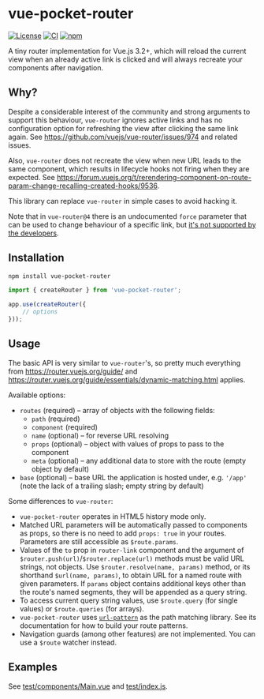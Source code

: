 vue-pocket-router
=================

[![License](https://img.shields.io/github/license/adamsol/vue-pocket-router.svg)](https://github.com/adamsol/vue-pocket-router/blob/master/LICENSE.txt)
[![CI](https://github.com/adamsol/vue-pocket-router/actions/workflows/ci.yml/badge.svg)](https://github.com/adamsol/vue-pocket-router/actions)
[![npm](https://img.shields.io/npm/v/vue-pocket-router.svg)](https://www.npmjs.com/package/vue-pocket-router)

A tiny router implementation for Vue.js 3.2+, which will reload the current view when an already active link is clicked
and will always recreate your components after navigation.

Why?
----

Despite a considerable interest of the community and strong arguments to support this behaviour,
`vue-router` ignores active links and has no configuration option for refreshing the view after clicking the same link again.
See https://github.com/vuejs/vue-router/issues/974 and related issues.

Also, `vue-router` does not recreate the view when new URL leads to the same component,
which results in lifecycle hooks not firing when they are expected.
See https://forum.vuejs.org/t/rerendering-component-on-route-param-change-recalling-created-hooks/9536.

This library can replace `vue-router` in simple cases to avoid hacking it.

Note that in `vue-router@4` there is an undocumented `force` parameter that can be used to change behaviour of a specific link,
but [it's not supported by the developers](https://github.com/vuejs/router/issues/1257#issuecomment-1048097494).

Installation
------------

```sh
npm install vue-pocket-router
```

```js
import { createRouter } from 'vue-pocket-router';

app.use(createRouter({
    // options
}));
```

Usage
-----

The basic API is very similar to `vue-router`'s, so pretty much everything from https://router.vuejs.org/guide/
and https://router.vuejs.org/guide/essentials/dynamic-matching.html applies.

Available options:
* `routes` (required) – array of objects with the following fields:
  * `path` (required)
  * `component` (required)
  * `name` (optional) – for reverse URL resolving
  * `props` (optional) – object with values of props to pass to the component
  * `meta` (optional) – any additional data to store with the route (empty object by default)
* `base` (optional) – base URL the application is hosted under, e.g. `'/app'` (note the lack of a trailing slash; empty string by default)

Some differences to `vue-router`:
* `vue-pocket-router` operates in HTML5 history mode only.
* Matched URL parameters will be automatically passed to components as props, so there is no need to add `props: true` in your routes.
  Parameters are still accessible as `$route.params`.
* Values of the `to` prop in `router-link` component and the argument of `$router.push(url)`/`$router.replace(url)` methods must be valid URL strings, not objects.
  Use `$router.resolve(name, params)` method, or its shorthand `$url(name, params)`, to obtain URL for a named route with given parameters.
  If `params` object contains additional keys other than the route's named segments, they will be appended as a query string.
* To access current query string values, use `$route.query` (for single values) or `$route.queries` (for arrays).
* `vue-pocket-router` uses [`url-pattern`](https://github.com/snd/url-pattern) as the path matching library.
  See its documentation for how to build your route patterns.
* Navigation guards (among other features) are not implemented. You can use a `$route` watcher instead.

Examples
--------

See [test/components/Main.vue](https://github.com/adamsol/vue-pocket-router/blob/master/test/components/Main.vue)
and [test/index.js](https://github.com/adamsol/vue-pocket-router/blob/master/test/index.js).
